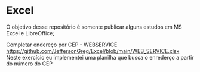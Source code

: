 # Excel

O objetivo desse repositório é somente publicar alguns estudos em MS Excel e LibreOffice;

Completar endereço por CEP - WEBSERVICE
https://github.com/JeffersonGreg/Excel/blob/main/WEB_SERVICE.xlsx
Neste exercício eu implementei uma planilha que busca o enrederço a partir do número do CEP

